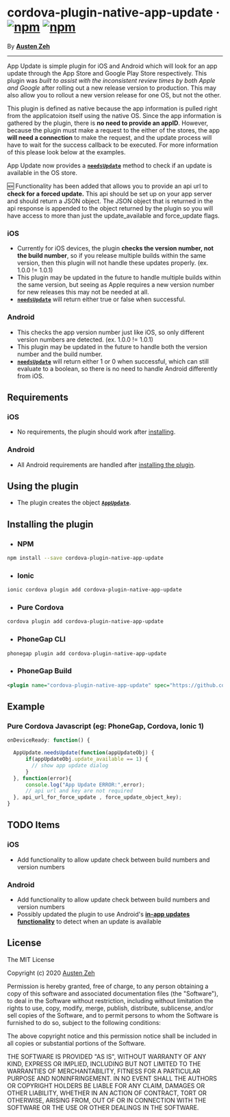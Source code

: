 cordova-plugin-native-app-update &middot; [![npm](https://img.shields.io/npm/dm/cordova-plugin-native-app-update.svg)]() [![npm](https://img.shields.io/npm/v/cordova-plugin-native-app-update.svg)]()
==============================================================================

By [**Austen Zeh**](https://www.linkedin.com/in/austen-zeh-20bb55128/)

------------------------------------------------------------------------------

App Update is simple plugin for iOS and Android which will look for an app update through the App Store and Google Play Store respectively. This plugin was *built to assist with the inconsistent review times by both Apple and Google* after rolling out a new release version to production. This may also allow you to rollout a new version release for one OS, but not the other.

This plugin is defined as native because the app information is pulled right from the applicatoion itself using the native OS. Since the app information is gathered by the plugin, there is **no need to provide an appID**. However, because the plugin must make a request to the either of the stores, the app **will need a connection** to make the request, and the update process will have to wait for the success callback to be executed. For more information of this please look below at the examples.

App Update now provides a [__`needsUpdate`__](#example) method to check if an update is available in the OS store.

:new: Functionality has been added that allows you to provide an api url to **check for a forced update.** This api should be set up on your app server and should return a JSON object. The JSON object that is returned in the api response is appended to the object returned by the plugin so you will have access to more than just the update_available and force_update flags.


### iOS

- Currently for iOS devices, the plugin **checks the version number, not the build number**, so if you release multiple builds within the same version, then this plugin will not handle these updates properly. (ex. 1.0.0 != 1.0.1)
- This plugin may be updated in the future to handle multiple builds within the same version, but seeing as Apple requires a new version number for new releases this may not be needed at all.
- [__`needsUpdate`__](#example) will return either true or false when successful.

### Android

- This checks the app version number just like iOS, so only different version numbers are detected. (ex. 1.0.0 != 1.0.1)
- This plugin may be updated in the future to handle both the version number and the build number.
- [__`needsUpdate`__](#example) will return either 1 or 0 when successful, which can still evaluate to a boolean, so there is no need to handle Android differently from iOS.


## Requirements ##

### iOS

- No requirements, the plugin should work after [installing](#installing-the-plugin).

### Android

- All Android requirements are handled after [installing the plugin](#installing-the-plugin).

## Using the plugin ##

- The plugin creates the object [**`AppUpdate`**](#example).


## Installing the plugin ##

- ### NPM

```bash
npm install --save cordova-plugin-native-app-update
```

- ### Ionic

```bash
ionic cordova plugin add cordova-plugin-native-app-update
```

- ### Pure Cordova

```bash
cordova plugin add cordova-plugin-native-app-update
```

- ### PhoneGap CLI

```bash
phonegap plugin add cordova-plugin-native-app-update
```

- ### PhoneGap Build

```xml
<plugin name="cordova-plugin-native-app-update" spec="https://github.com/kungfu-king-betty/cordova-plugin-native-app-update.git" />
```


## Example ##

### Pure Cordova Javascript (eg: PhoneGap, Cordova, Ionic 1)
```javascript
onDeviceReady: function() {

  AppUpdate.needsUpdate(function(appUpdateObj) {
      if(appUpdateObj.update_available == 1) {
        // show app update dialog
      }
  }, function(error){
      console.log("App Update ERROR:",error);
      // api url and key are not required
  }, api_url_for_force_update , force_update_object_key);
}
```


## TODO Items

### iOS

- Add functionality to allow update check between build numbers and version numbers

### Android

- Add functionality to allow update check between build numbers and version numbers
- Possibly updated the plugin to use Android's [**in-app updates functionality**](https://developer.android.com/guide/playcore/in-app-updates) to detect when an update is available


## License ##

The MIT License

Copyright (c) 2020 [Austen Zeh](https://www.linkedin.com/in/austen-zeh-20bb55128/)

Permission is hereby granted, free of charge, to any person obtaining a copy
of this software and associated documentation files (the "Software"), to deal
in the Software without restriction, including without limitation the rights
to use, copy, modify, merge, publish, distribute, sublicense, and/or sell
copies of the Software, and to permit persons to whom the Software is
furnished to do so, subject to the following conditions:

The above copyright notice and this permission notice shall be included in
all copies or substantial portions of the Software.

THE SOFTWARE IS PROVIDED "AS IS", WITHOUT WARRANTY OF ANY KIND, EXPRESS OR
IMPLIED, INCLUDING BUT NOT LIMITED TO THE WARRANTIES OF MERCHANTABILITY,
FITNESS FOR A PARTICULAR PURPOSE AND NONINFRINGEMENT. IN NO EVENT SHALL THE
AUTHORS OR COPYRIGHT HOLDERS BE LIABLE FOR ANY CLAIM, DAMAGES OR OTHER
LIABILITY, WHETHER IN AN ACTION OF CONTRACT, TORT OR OTHERWISE, ARISING FROM,
OUT OF OR IN CONNECTION WITH THE SOFTWARE OR THE USE OR OTHER DEALINGS IN
THE SOFTWARE.
